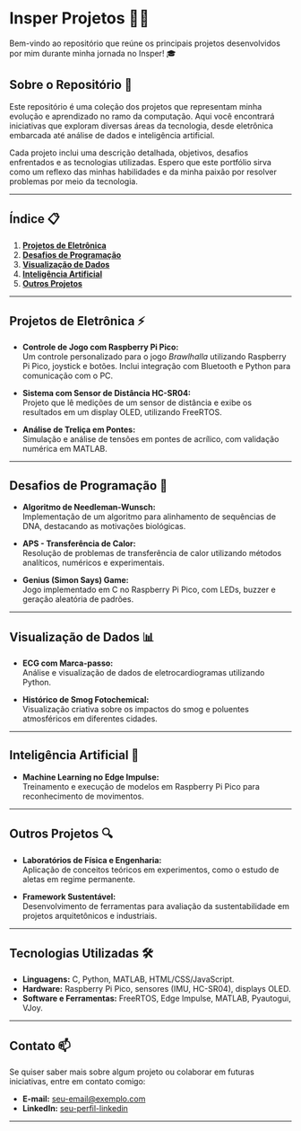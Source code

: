 # Insper Projetos 🧑‍💻

Bem-vindo ao repositório que reúne os principais projetos desenvolvidos por mim durante minha jornada no Insper! 🎓

## Sobre o Repositório 📂

Este repositório é uma coleção dos projetos que representam minha evolução e aprendizado no ramo da computação. Aqui você encontrará iniciativas que exploram diversas áreas da tecnologia, desde eletrônica embarcada até análise de dados e inteligência artificial.

Cada projeto inclui uma descrição detalhada, objetivos, desafios enfrentados e as tecnologias utilizadas. Espero que este portfólio sirva como um reflexo das minhas habilidades e da minha paixão por resolver problemas por meio da tecnologia.

---

## Índice 📋

1. **[Projetos de Eletrônica](#projetos-de-eletrônica)**  
2. **[Desafios de Programação](#desafios-de-programação)**  
3. **[Visualização de Dados](#visualização-de-dados)**  
4. **[Inteligência Artificial](#inteligência-artificial)**  
5. **[Outros Projetos](#outros-projetos)**  

---

## Projetos de Eletrônica ⚡

- **Controle de Jogo com Raspberry Pi Pico:**  
  Um controle personalizado para o jogo *Brawlhalla* utilizando Raspberry Pi Pico, joystick e botões. Inclui integração com Bluetooth e Python para comunicação com o PC.

- **Sistema com Sensor de Distância HC-SR04:**  
  Projeto que lê medições de um sensor de distância e exibe os resultados em um display OLED, utilizando FreeRTOS.

- **Análise de Treliça em Pontes:**  
  Simulação e análise de tensões em pontes de acrílico, com validação numérica em MATLAB.

---

## Desafios de Programação 🚀

- **Algoritmo de Needleman-Wunsch:**  
  Implementação de um algoritmo para alinhamento de sequências de DNA, destacando as motivações biológicas.

- **APS - Transferência de Calor:**  
  Resolução de problemas de transferência de calor utilizando métodos analíticos, numéricos e experimentais.

- **Genius (Simon Says) Game:**  
  Jogo implementado em C no Raspberry Pi Pico, com LEDs, buzzer e geração aleatória de padrões.

---

## Visualização de Dados 📊

- **ECG com Marca-passo:**  
  Análise e visualização de dados de eletrocardiogramas utilizando Python.

- **Histórico de Smog Fotochemical:**  
  Visualização criativa sobre os impactos do smog e poluentes atmosféricos em diferentes cidades.

---

## Inteligência Artificial 🤖

- **Machine Learning no Edge Impulse:**  
  Treinamento e execução de modelos em Raspberry Pi Pico para reconhecimento de movimentos.

---

## Outros Projetos 🔍

- **Laboratórios de Física e Engenharia:**  
  Aplicação de conceitos teóricos em experimentos, como o estudo de aletas em regime permanente.

- **Framework Sustentável:**  
  Desenvolvimento de ferramentas para avaliação da sustentabilidade em projetos arquitetônicos e industriais.

---

## Tecnologias Utilizadas 🛠️

- **Linguagens:** C, Python, MATLAB, HTML/CSS/JavaScript.  
- **Hardware:** Raspberry Pi Pico, sensores (IMU, HC-SR04), displays OLED.  
- **Software e Ferramentas:** FreeRTOS, Edge Impulse, MATLAB, Pyautogui, VJoy.

---

## Contato 📫

Se quiser saber mais sobre algum projeto ou colaborar em futuras iniciativas, entre em contato comigo:  

- **E-mail:** [seu-email@exemplo.com](mailto:seu-email@exemplo.com)  
- **LinkedIn:** [seu-perfil-linkedin](https://linkedin.com/in/seu-perfil)

---
